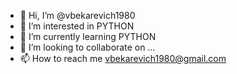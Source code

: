- 👋 Hi, I’m @vbekarevich1980
- 👀 I’m interested in PYTHON
- 🌱 I’m currently learning PYTHON
- 💞️ I’m looking to collaborate on ...
- 📫 How to reach me vbekarevich1980@gmail.com

<!---
vbekarevich1980/vbekarevich1980 is a ✨ special ✨ repository because its `README.md` (this file) appears on your GitHub profile.
You can click the Preview link to take a look at your changes.
--->
